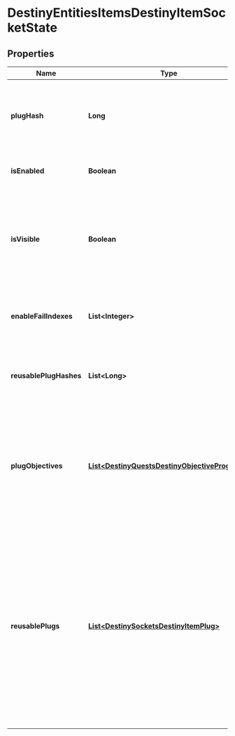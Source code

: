 
# DestinyEntitiesItemsDestinyItemSocketState

## Properties
Name | Type | Description | Notes
------------ | ------------- | ------------- | -------------
**plugHash** | **Long** | The currently active plug, if any.  Note that, because all plugs are statically defined, its effect on stats and perks can be statically determined using the plug item&#39;s definition. The stats and perks can be taken at face value on the plug item as the stats and perks it will provide to the user/item. |  [optional]
**isEnabled** | **Boolean** | Even if a plug is inserted, it doesn&#39;t mean it&#39;s enabled.  This flag indicates whether the plug is active and providing its benefits. |  [optional]
**isVisible** | **Boolean** | A plug may theoretically provide benefits but not be visible - for instance, some older items use a plug&#39;s damage type perk to modify their own damage type. These, though they are not visible, still affect the item. This field indicates that state.  An invisible plug, while it provides benefits if it is Enabled, cannot be directly modified by the user. |  [optional]
**enableFailIndexes** | **List&lt;Integer&gt;** | If a plug is inserted but not enabled, this will be populated with indexes into the plug item definition&#39;s plug.enabledRules property, so that you can show the reasons why it is not enabled. |  [optional]
**reusablePlugHashes** | **List&lt;Long&gt;** | If the item supports reusable plugs, this is the list of plug item hashes that are currently allowed to be used for this socket. See the \&quot;reusablePlugs\&quot; property, which has rendered this obsolete, for more information. |  [optional]
**plugObjectives** | [**List&lt;DestinyQuestsDestinyObjectiveProgress&gt;**](DestinyQuestsDestinyObjectiveProgress.md) | Sometimes, Plugs may have objectives: generally, these are used for flavor and display purposes. For instance, a Plug might be tracking the number of PVP kills you have made. It will use the parent item&#39;s data about that tracking status to determine what to show, and will generally show it using the DestinyObjectiveDefinition&#39;s progressDescription property. Refer to the plug&#39;s itemHash and objective property for more information if you would like to display even more data. |  [optional]
**reusablePlugs** | [**List&lt;DestinySocketsDestinyItemPlug&gt;**](DestinySocketsDestinyItemPlug.md) | If the item supports reusable plugs, this is the list of plugs that are allowed to be used for the socket, and any relevant information about whether they are \&quot;enabled\&quot;, whether they are allowed to be inserted, and any other information such as objectives.  A Reusable Plug is a plug that you can always insert into this socket as long as its insertion rules are passed, regardless of whether or not you have the plug in your inventory. An example of it failing an insertion rule would be if it has an Objective that needs to be completed before it can be inserted, and that objective hasn&#39;t been completed yet.  In practice, a socket will *either* have reusable plugs *or* it will allow for plugs in your inventory to be inserted. See DestinyInventoryItemDefinition.socket for more info. |  [optional]



